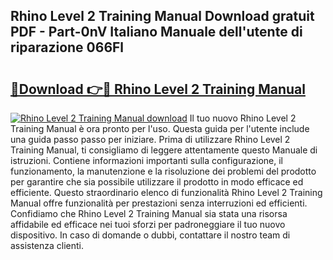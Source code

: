 ## Rhino Level 2 Training Manual Download gratuit PDF - Part-0nV Italiano Manuale dell'utente di riparazione 066Fl

# <h2><a href="http://dfc19sg.blite.top/?on=Rhino+Level+2+Training+Manual">🔗Download 👉🔴 Rhino Level 2 Training Manual</a></h2>

[![Rhino Level 2 Training Manual download](https://i.imgur.com/lujVjoI.png)](http://dfc19sg.blite.top/?on=Rhino+Level+2+Training+Manual)
Il tuo nuovo Rhino Level 2 Training Manual è ora pronto per l'uso. Questa guida per l'utente include una guida passo passo per iniziare. Prima di utilizzare Rhino Level 2 Training Manual, ti consigliamo di leggere attentamente questo Manuale di istruzioni. Contiene informazioni importanti sulla configurazione, il funzionamento, la manutenzione e la risoluzione dei problemi del prodotto per garantire che sia possibile utilizzare il prodotto in modo efficace ed efficiente. Questo straordinario elenco di funzionalità Rhino Level 2 Training Manual offre funzionalità per prestazioni senza interruzioni ed efficienti. Confidiamo che Rhino Level 2 Training Manual sia stata una risorsa affidabile ed efficace nei tuoi sforzi per padroneggiare il tuo nuovo dispositivo. In caso di domande o dubbi, contattare il nostro team di assistenza clienti.
